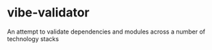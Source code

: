 # vibe-validator
An attempt to validate dependencies and modules across a number of technology stacks
